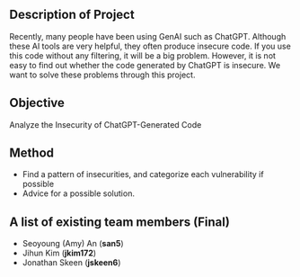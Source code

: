 ## Description of Project
Recently, many people have been using GenAI such as ChatGPT. 
Although these AI tools are very helpful, they often produce insecure code. 
If you use this code without any filtering, it will be a big problem. 
However, it is not easy to find out whether the code generated by ChatGPT is insecure. 
We want to solve these problems through this project.

## Objective
Analyze the Insecurity of ChatGPT-Generated Code

## Method
* Find a pattern of insecurities, and categorize each vulnerability if possible
* Advice for a possible solution.

## A list of existing team members (Final)
- Seoyoung (Amy) An (**san5**)
- Jihun Kim (**jkim172**)
- Jonathan Skeen (**jskeen6**)
